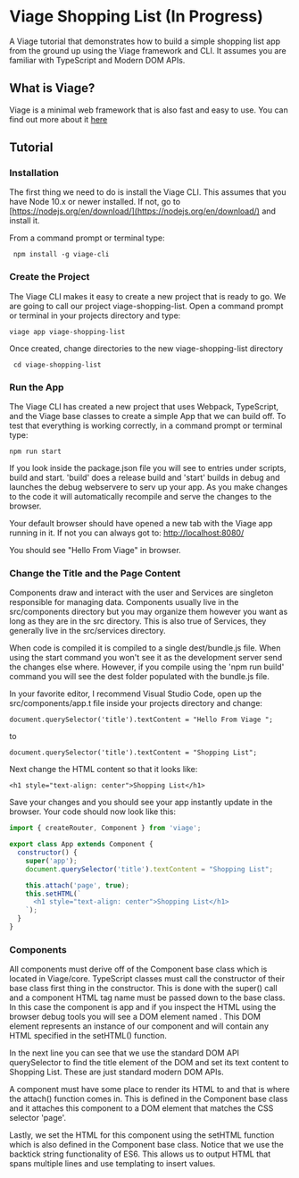 # Viage Shopping List (In Progress)
A Viage tutorial that demonstrates how to build a simple shopping list app from the ground up using the Viage framework and CLI. It assumes you are familiar with TypeScript and Modern DOM APIs.

## What is Viage?
Viage is a minimal web framework that is also fast and easy to use. You can find out more about it [here](https://github.com/schlotg/viage)

## Tutorial

### Installation
The first thing we need to do is install the Viage CLI. This assumes that you have Node 10.x or newer installed. If not, go to
[https://nodejs.org/en/download/](https://nodejs.org/en/download/) and install it.

From a command prompt or terminal type:

``` npm install -g viage-cli```


### Create the Project
The Viage CLI makes it easy to create a new project that is ready to go. We are going to call our project viage-shopping-list. Open a command prompt or terminal in your projects directory and type:

``` viage app viage-shopping-list ```

Once created, change directories to the new viage-shopping-list directory

``` cd viage-shopping-list```

### Run the App
The Viage CLI has created a new project that uses Webpack, TypeScript, and the Viage base classes to create a simple App that we can build off. To test that everything is working correctly, in a command prompt or terminal type:

```npm run start```

If you look inside the package.json file you will see to entries under scripts, build and start. 'build' does a release build and 'start' builds in debug and launches the debug webservere to serv up your app. As you make changes to the code it will automatically recompile and serve the changes to the browser.

Your default browser should have opened a new tab with the Viage app running in it. If not you can always got to: [http://localhost:8080/](http://localhost:8080/)

You should see "Hello From Viage" in browser.

### Change the Title and the Page Content
Components draw and interact with the user and Services are singleton responsible for managing data. Components usually live in the src/components directory but you may organize them however you want as long as they are in the src directory. This is also true of Services, they generally live in the src/services directory.

When code is compiled it is compiled to a single dest/bundle.js file. When using the start command you won't see it as the development server send the changes else where. However, if you compile using the 'npm run build' command you will see the dest folder populated with the bundle.js file.

In your favorite editor, I recommend Visual Studio Code, open up the src/components/app.t file inside your projects directory and change:

```document.querySelector('title').textContent = "Hello From Viage ";```

to

```document.querySelector('title').textContent = "Shopping List";```

Next change the HTML content so that it looks like:

``` <h1 style="text-align: center">Shopping List</h1> ```

Save your changes and you should see your app instantly update in the browser. Your code should now look like this:

```Javascript
import { createRouter, Component } from 'viage';

export class App extends Component {
  constructor() {
    super('app');
    document.querySelector('title').textContent = "Shopping List";

    this.attach('page', true);
    this.setHTML(`
      <h1 style="text-align: center">Shopping List</h1>
    `);
  }
}
```

### Components
All components must derive off of the Component base class which is located in Viage/core. TypeScript classes must call the constructor of their base class first thing in the constructor. This is done with the super() call and a component HTML tag name must be passed down to the base class. In this case the component is app and if you inspect the HTML using the browser debug tools you will see a DOM element named <app>. This DOM element represents an instance of our component and will contain any HTML specified in the setHTML() function.

In the next line you can see that we use the standard DOM API querySelector to find the title element of the DOM and set its text content to Shopping List. These are just standard modern DOM APIs.

A component must have some place to render its HTML to and that is where the attach() function comes in. This is defined in the Component base class and it attaches this component to a DOM element that matches the CSS selector 'page'.

Lastly, we set the HTML for this component using the setHTML function which is also defined in the Component base class. Notice that we use the backtick string functionality of ES6. This allows us to output HTML that spans multiple lines and use templating to insert values.




